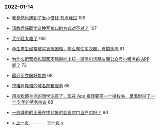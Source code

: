### 2022-01-14 
- [我竟然也遇到了发小借钱 有点难过](https://www.v2ex.com/t/828212) 109
- [请教后端同学这种写接口的方式对不对？](https://www.v2ex.com/t/828191) 107
- [买个鞋太难了](https://www.v2ex.com/t/828119) 106
- [单生男生经常被买衣服困恼，那么帮忙买衣服，有搞头吗](https://www.v2ex.com/t/828174) 81
- [为什么运营商和国家不强制推出统一短信电话朋友圈公众号小程序的 APP 呢？](https://www.v2ex.com/t/828252) 72
- [最近买衣服好焦虑](https://www.v2ex.com/t/828167) 68
- [求推荐靠谱的域名邮箱服务](https://www.v2ex.com/t/828181) 68
- [用京粉薅羊毛的同学注意了，现在 App 提现要签一个授权书，里面附带了一个 5 年的劳务协议](https://www.v2ex.com/t/828157) 68
- [一线城市的土著在找对象时会要求门当户对吗？](https://www.v2ex.com/t/828122) 60 

- [ < 上一页 ](https://github.com/able8/v2ex-hot-record/blob/master/2022-01-13.md) -------- [ 下一页 > ](https://github.com/able8/v2ex-hot-record/blob/master/2022-01-15.md)